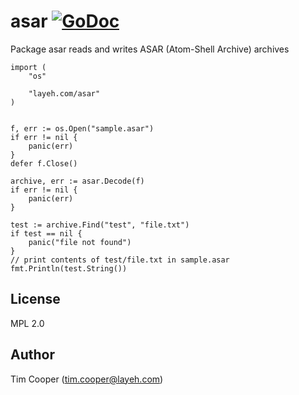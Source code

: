 # asar [![GoDoc](https://godoc.org/layeh.com/asar?status.svg)](https://godoc.org/layeh.com/asar)

Package asar reads and writes ASAR (Atom-Shell Archive) archives

    import (
        "os"

        "layeh.com/asar"
    )


    f, err := os.Open("sample.asar")
    if err != nil {
        panic(err)
    }
    defer f.Close()

    archive, err := asar.Decode(f)
    if err != nil {
        panic(err)
    }

    test := archive.Find("test", "file.txt")
    if test == nil {
        panic("file not found")
    }
    // print contents of test/file.txt in sample.asar
    fmt.Println(test.String())

## License

MPL 2.0

## Author

Tim Cooper (tim.cooper@layeh.com)
